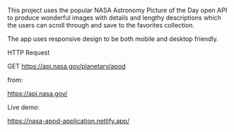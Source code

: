This project uses the popular NASA Astronomy Picture of the Day open API to produce wonderful images with details and lengthy descriptions which the users can scroll through and save to the favorites collection.

The app uses responsive design to be both mobile and desktop friendly. 

HTTP Request

GET https://api.nasa.gov/planetary/apod

from: 

https://api.nasa.gov/

Live demo: 

https://nasa-apod-application.netlify.app/
